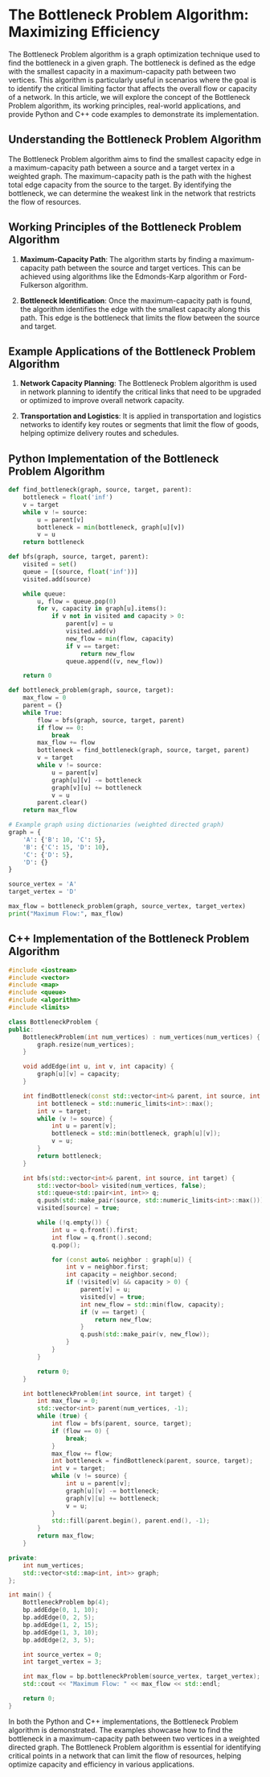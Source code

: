 # The Bottleneck Problem Algorithm: Maximizing Efficiency

The Bottleneck Problem algorithm is a graph optimization technique used to find the bottleneck in a given graph. The bottleneck is defined as the edge with the smallest capacity in a maximum-capacity path between two vertices. This algorithm is particularly useful in scenarios where the goal is to identify the critical limiting factor that affects the overall flow or capacity of a network. In this article, we will explore the concept of the Bottleneck Problem algorithm, its working principles, real-world applications, and provide Python and C++ code examples to demonstrate its implementation.

## Understanding the Bottleneck Problem Algorithm

The Bottleneck Problem algorithm aims to find the smallest capacity edge in a maximum-capacity path between a source and a target vertex in a weighted graph. The maximum-capacity path is the path with the highest total edge capacity from the source to the target. By identifying the bottleneck, we can determine the weakest link in the network that restricts the flow of resources.

## Working Principles of the Bottleneck Problem Algorithm

1. **Maximum-Capacity Path**: The algorithm starts by finding a maximum-capacity path between the source and target vertices. This can be achieved using algorithms like the Edmonds-Karp algorithm or Ford-Fulkerson algorithm.

2. **Bottleneck Identification**: Once the maximum-capacity path is found, the algorithm identifies the edge with the smallest capacity along this path. This edge is the bottleneck that limits the flow between the source and target.

## Example Applications of the Bottleneck Problem Algorithm

1. **Network Capacity Planning**: The Bottleneck Problem algorithm is used in network planning to identify the critical links that need to be upgraded or optimized to improve overall network capacity.

2. **Transportation and Logistics**: It is applied in transportation and logistics networks to identify key routes or segments that limit the flow of goods, helping optimize delivery routes and schedules.

## Python Implementation of the Bottleneck Problem Algorithm

```python
def find_bottleneck(graph, source, target, parent):
    bottleneck = float('inf')
    v = target
    while v != source:
        u = parent[v]
        bottleneck = min(bottleneck, graph[u][v])
        v = u
    return bottleneck

def bfs(graph, source, target, parent):
    visited = set()
    queue = [(source, float('inf'))]
    visited.add(source)

    while queue:
        u, flow = queue.pop(0)
        for v, capacity in graph[u].items():
            if v not in visited and capacity > 0:
                parent[v] = u
                visited.add(v)
                new_flow = min(flow, capacity)
                if v == target:
                    return new_flow
                queue.append((v, new_flow))

    return 0

def bottleneck_problem(graph, source, target):
    max_flow = 0
    parent = {}
    while True:
        flow = bfs(graph, source, target, parent)
        if flow == 0:
            break
        max_flow += flow
        bottleneck = find_bottleneck(graph, source, target, parent)
        v = target
        while v != source:
            u = parent[v]
            graph[u][v] -= bottleneck
            graph[v][u] += bottleneck
            v = u
        parent.clear()
    return max_flow

# Example graph using dictionaries (weighted directed graph)
graph = {
    'A': {'B': 10, 'C': 5},
    'B': {'C': 15, 'D': 10},
    'C': {'D': 5},
    'D': {}
}

source_vertex = 'A'
target_vertex = 'D'

max_flow = bottleneck_problem(graph, source_vertex, target_vertex)
print("Maximum Flow:", max_flow)
```

## C++ Implementation of the Bottleneck Problem Algorithm

```cpp
#include <iostream>
#include <vector>
#include <map>
#include <queue>
#include <algorithm>
#include <limits>

class BottleneckProblem {
public:
    BottleneckProblem(int num_vertices) : num_vertices(num_vertices) {
        graph.resize(num_vertices);
    }

    void addEdge(int u, int v, int capacity) {
        graph[u][v] = capacity;
    }

    int findBottleneck(const std::vector<int>& parent, int source, int target) {
        int bottleneck = std::numeric_limits<int>::max();
        int v = target;
        while (v != source) {
            int u = parent[v];
            bottleneck = std::min(bottleneck, graph[u][v]);
            v = u;
        }
        return bottleneck;
    }

    int bfs(std::vector<int>& parent, int source, int target) {
        std::vector<bool> visited(num_vertices, false);
        std::queue<std::pair<int, int>> q;
        q.push(std::make_pair(source, std::numeric_limits<int>::max()));
        visited[source] = true;

        while (!q.empty()) {
            int u = q.front().first;
            int flow = q.front().second;
            q.pop();

            for (const auto& neighbor : graph[u]) {
                int v = neighbor.first;
                int capacity = neighbor.second;
                if (!visited[v] && capacity > 0) {
                    parent[v] = u;
                    visited[v] = true;
                    int new_flow = std::min(flow, capacity);
                    if (v == target) {
                        return new_flow;
                    }
                    q.push(std::make_pair(v, new_flow));
                }
            }
        }

        return 0;
    }

    int bottleneckProblem(int source, int target) {
        int max_flow = 0;
        std::vector<int> parent(num_vertices, -1);
        while (true) {
            int flow = bfs(parent, source, target);
            if (flow == 0) {
                break;
            }
            max_flow += flow;
            int bottleneck = findBottleneck(parent, source, target);
            int v = target;
            while (v != source) {
                int u = parent[v];
                graph[u][v] -= bottleneck;
                graph[v][u] += bottleneck;
                v = u;
            }
            std::fill(parent.begin(), parent.end(), -1);
        }
        return max_flow;
    }

private:
    int num_vertices;
    std::vector<std::map<int, int>> graph;
};

int main() {
    BottleneckProblem bp(4);
    bp.addEdge(0, 1, 10);
    bp.addEdge(0, 2, 5);
    bp.addEdge(1, 2, 15);
    bp.addEdge(1, 3, 10);
    bp.addEdge(2, 3, 5);

    int source_vertex = 0;
    int target_vertex = 3;

    int max_flow = bp.bottleneckProblem(source_vertex, target_vertex);
    std::cout << "Maximum Flow: " << max_flow << std::endl;

    return 0;
}
```

In both the Python and C++ implementations, the Bottleneck Problem algorithm is demonstrated. The examples showcase how to find the bottleneck in a maximum-capacity path between two vertices in a weighted directed graph. The Bottleneck Problem algorithm is essential for identifying critical points in a network that can limit the flow of resources, helping optimize capacity and efficiency in various applications.
